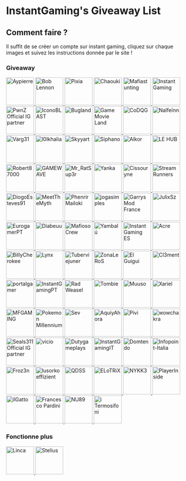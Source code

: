 # InstantGaming's Giveaway List

## Comment faire ?

Il suffit de se créer un compte sur instant gaming, cliquez sur chaque images et suivez les instructions donnée par le site !

### Giveaway

<p align="left">
    <a href="https://www.instant-gaming.com/fr/giveaway/AYPIERRE?igr=enzomtp" target="_blank" rel="noreferrer">
        <img src="https://gaming-cdn.com/images/avatars/11592592-1594037728.jpg" alt="Aypierre" width="76" height="76" />
    </a>
    <a href="https://www.instant-gaming.com/fr/giveaway/BOBLENNON?igr=enzomtp" target="_blank" rel="noreferrer">
        <img src="https://gaming-cdn.com/images/avatars/12254287-1660306272.jpg" alt="Bob Lennon" width="76" height="76" />
    </a> 
    <a href="https://www.instant-gaming.com/fr/giveaway/PIXIA?igr=enzomtp" target="_blank" rel="noreferrer">
        <img src="https://gaming-cdn.com/images/avatars/7831487-1561130856.jpg" alt="Pixia" width="76" height="76" />
    </a> 
    <a href="https://www.instant-gaming.com/fr/giveaway/chaouki?igr=enzomtp" target="_blank" rel="noreferrer">
        <img src="https://gaming-cdn.com/images/avatars/336149-1646325089.jpg" alt="Chaouki" width="76" height="76" />
    </a> 
    <a href="https://www.instant-gaming.com/fr/giveaway/MAFIASTUNTING?igr=enzomtp" target="_blank" rel="noreferrer">
        <img src="https://gaming-cdn.com/images/avatars/11592735-1594039464.jpg" alt="Mafiastunting" width="76" height="76" />
    </a>
    <a href="https://www.instant-gaming.com/fr/giveaway/INSTANTGAMING?igr=enzomtp" target="_blank" rel="noreferrer">
        <img src="https://gaming-cdn.com/images/avatars/2700115-1546959181.jpg" alt="Instant Gaming" width="76" height="76" />
    </a> 
    <a href="https://www.instant-gaming.com/fr/giveaway/SUPREMELEADER?igr=enzomtp" target="_blank" rel="noreferrer">
        <img src="https://gaming-cdn.com/images/avatars/1716955-1681777192.jpg" alt="PwnZ Official IG partner" width="76" height="76" />
    </a> 
    <a href="https://www.instant-gaming.com/fr/giveaway/ICONOBLAST?igr=enzomtp" target="_blank" rel="noreferrer">
        <img src="https://gaming-cdn.com/images/avatars/173704-1571080323.jpg" alt="IconoBLAST" width="76" height="76" />
    </a> 
    <a href="https://www.instant-gaming.com/fr/giveaway/bugland?igr=enzomtp" target="_blank" rel="noreferrer">
        <img src="https://gaming-cdn.com/images/avatars/3009082-1540312665.jpg" alt="Bugland" width="76" height="76" />
    </a> 
    <a href="https://www.instant-gaming.com/fr/giveaway/GAMEMOVIELAND?igr=enzomtp" target="_blank" rel="noreferrer">
        <img src="https://gaming-cdn.com/images/avatars/170629-1547987125.jpg" alt="Game Movie Land" width="76" height="76" />
    </a> 
    <a href="https://www.instant-gaming.com/fr/giveaway/CODQG?igr=enzomtp" target="_blank" rel="noreferrer">
        <img src="https://gaming-cdn.com/images/avatars/452863-1561392211.jpg" alt="CoDQG" width="76" height="76" />
    </a> 
    <a href="https://www.instant-gaming.com/fr/giveaway/NALFEINN?igr=enzomtp" target="_blank" rel="noreferrer">
        <img src="https://gaming-cdn.com/images/avatars/2210688-1649113160.jpg" alt="Nalfeïnn" width="76" height="76" />
    </a> 
    <a href="https://www.instant-gaming.com/fr/giveaway/VARG?igr=enzomtp" target="_blank" rel="noreferrer">
        <img src="https://gaming-cdn.com/images/avatars/5518320-1553640087.jpg" alt="Varg31" width="76" height="76" />
    </a> 
    <a href="https://www.instant-gaming.com/fr/giveaway/L0LKHALIA?igr=enzomtp" target="_blank" rel="noreferrer">
        <img src="https://gaming-cdn.com/images/avatars/4967993-1592414336.jpg" alt="l0lkhalia" width="76" height="76" />
    </a> 
    <a href="https://www.instant-gaming.com/fr/giveaway/skyyart?igr=enzomtp" target="_blank" rel="noreferrer">
        <img src="https://gaming-cdn.com/images/avatars/8099122-1564755224.jpg" alt="Skyyart" width="76" height="76" />
    </a> 
    <a href="https://www.instant-gaming.com/fr/giveaway/SIPHANO?igr=enzomtp" target="_blank" rel="noreferrer">
        <img src="https://gaming-cdn.com/images/avatars/11592640-1594134353.jpg" alt="Siphano" width="76" height="76" />
    </a> 
    <a href="https://www.instant-gaming.com/fr/giveaway/ALKOR?igr=enzomtp" target="_blank" rel="noreferrer">
        <img src="https://gaming-cdn.com/images/avatars/4684425-1617274240.jpg" alt="Alkor" width="76" height="76" />
    </a> 
    <a href="https://www.instant-gaming.com/fr/giveaway/SEGMENT?igr=enzomtp" target="_blank" rel="noreferrer">
        <img src="https://gaming-cdn.com/images/avatars/14447951-1677748902.jpg" alt="LE HUB" width="76" height="76" />
    </a> 
    <a href="https://www.instant-gaming.com/fr/giveaway/ROBERT?igr=enzomtp" target="_blank" rel="noreferrer">
        <img src="https://gaming-cdn.com/images/avatars/765860-1527847205.jpg" alt="Robert87000" width="76" height="76" />
    </a> 
    <a href="https://www.instant-gaming.com/fr/giveaway/GAMEWAVE?igr=enzomtp" target="_blank" rel="noreferrer">
        <img src="https://gaming-cdn.com/images/avatars/3297504-1554723487.jpg" alt="GAMEWAVE" width="76" height="76" />
    </a> 
    <a href="https://www.instant-gaming.com/fr/giveaway/RATSUPER?igr=enzomtp" target="_blank" rel="noreferrer">
        <img src="https://gaming-cdn.com/images/avatars/162664-1527173086.jpg" alt="Mr_RatSup3r" width="76" height="76" />
    </a> 
    <a href="https://www.instant-gaming.com/fr/giveaway/YANKA?igr=enzomtp" target="_blank" rel="noreferrer">
        <img src="https://gaming-cdn.com/images/avatars/17791717-1684537536.jpg" alt="Yanka" width="76" height="76" />
    </a> 
    <a href="https://www.instant-gaming.com/fr/giveaway/cissouryne?igr=enzomtp" target="_blank" rel="noreferrer">
        <img src="https://gaming-cdn.com/images/avatars/7984380-1676733343.jpg" alt="Cissouryne" width="76" height="76" />
    </a> 
    <a href="https://www.instant-gaming.com/fr/giveaway/STREAMRUNNERS?igr=enzomtp" target="_blank" rel="noreferrer">
        <img src="https://gaming-cdn.com/images/avatars/15530490-1634564097.jpg" alt="StreamRunners" width="76" height="76" />
    </a> 
    <a href="https://www.instant-gaming.com/fr/giveaway/DIOGOESTEVES?igr=enzomtp" target="_blank" rel="noreferrer">
        <img src="https://gaming-cdn.com/images/avatars/15100457-1629461201.jpg" alt="DiogoEsteves91" width="76" height="76" />
    </a> 
    <a href="https://www.instant-gaming.com/fr/giveaway/MeetTheMyth?igr=enzomtp" target="_blank" rel="noreferrer">
        <img src="https://gaming-cdn.com/images/avatars/911134-1650630244.jpg" alt="MeetTheMyth" width="76" height="76" />
    </a> 
    <a href="https://www.instant-gaming.com/fr/giveaway/PHENRIR?igr=enzomtp" target="_blank" rel="noreferrer">
        <img src="https://gaming-cdn.com/images/avatars/16050488-1638352180.jpg" alt="Phenrir Mailoki" width="76" height="76" />
    </a> 
    <a href="https://www.instant-gaming.com/fr/giveaway/JOGASIMPLES?igr=enzomtp" target="_blank" rel="noreferrer">
        <img src="https://gaming-cdn.com/images/avatars/4910326-1659026696.jpg" alt="jogasimples" width="76" height="76" />
    </a> 
        <a href="https://www.instant-gaming.com/fr/giveaway/GMODFR?igr=enzomtp" target="_blank" rel="noreferrer">
        <img src="https://gaming-cdn.com/images/avatars/15499812-1646775114.jpg" alt="Garrys Mod France" width="76" height="76" />
    </a> 
    <a href="https://www.instant-gaming.com/fr/giveaway/JULIXSZ?igr=enzomtp" target="_blank" rel="noreferrer">
        <img src="https://gaming-cdn.com/images/avatars/17310739-1649259316.jpg" alt="JulixSz" width="76" height="76" />
    </a> 
    <a href="https://www.instant-gaming.com/fr/giveaway/EUROGAMERPT?igr=enzomtp" target="_blank" rel="noreferrer">
        <img src="https://gaming-cdn.com/images/avatars/17661741-1655123091.jpg" alt="EurogamerPT" width="76" height="76" />
    </a> 
    <a href="https://www.instant-gaming.com/fr/giveaway/DIABEUU?igr=enzomtp" target="_blank" rel="noreferrer">
        <img src="https://gaming-cdn.com/images/avatars/16462243-1641829012.jpg" alt="Diabeuu" width="76" height="76" />
    </a> 
    <a href="https://www.instant-gaming.com/fr/giveaway/MAFIOSOCREW?igr=enzomtp" target="_blank" rel="noreferrer">
        <img src="https://gaming-cdn.com/images/avatars/11440112-1623919337.jpg" alt="Mafioso Crew" width="76" height="76" />
    </a> 
    <a href="https://www.instant-gaming.com/fr/giveaway/YAMBALU?igr=enzomtp" target="_blank" rel="noreferrer">
        <img src="https://gaming-cdn.com/images/avatars/1299958-1667123766.jpg" alt="Yambalú" width="76" height="76" />
    </a> 
    <a href="https://www.instant-gaming.com/fr/giveaway/INSTANTGAMINGES?igr=enzomtp" target="_blank" rel="noreferrer">
        <img src="https://gaming-cdn.com/images/avatars/825485-1683532505.jpg" alt="Instant Gaming ES" width="76" height="76" />
    </a> 
    <a href="https://www.instant-gaming.com/fr/giveaway/ACRE?igr=enzomtp" target="_blank" rel="noreferrer">
        <img src="https://gaming-cdn.com/images/avatars/2550652-1614044439.jpg" alt="Acre" width="76" height="76" />
    </a> 
        <a href="https://www.instant-gaming.com/fr/giveaway/BILLYCHEROKEE?igr=enzomtp" target="_blank" rel="noreferrer">
        <img src="https://gaming-cdn.com/images/avatars/2072378-1604485229.jpg" alt="BillyCherokee" width="76" height="76" />
    </a> 
    <a href="https://www.instant-gaming.com/fr/giveaway/LYNX?igr=enzomtp" target="_blank" rel="noreferrer">
        <img src="https://gaming-cdn.com/images/avatars/2437583-1659723926.jpg" alt="Lynx" width="76" height="76" />
    </a> 
    <a href="https://www.instant-gaming.com/fr/giveaway/TUBERVIEJUNER?igr=enzomtp" target="_blank" rel="noreferrer">
        <img src="https://gaming-cdn.com/images/avatars/9996845-1664208358.jpg" alt="Tuberviejuner" width="76" height="76" />
    </a> 
    <a href="https://www.instant-gaming.com/fr/giveaway/ZONALEROS?igr=enzomtp" target="_blank" rel="noreferrer">
        <img src="https://gaming-cdn.com/images/avatars/13745456-1614222765.jpg" alt="ZonaLeRoS" width="76" height="76" />
    </a> 
    <a href="https://www.instant-gaming.com/fr/giveaway/GUIGUI?igr=enzomtp" target="_blank" rel="noreferrer">
        <img src="https://gaming-cdn.com/images/avatars/262337-1647999658.jpg" alt="El Guigui" width="76" height="76" />
    </a> 
    <a href="https://www.instant-gaming.com/fr/giveaway/PORAID?igr=enzomtp" target="_blank" rel="noreferrer">
        <img src="https://gaming-cdn.com/images/avatars/5324059-1634130045.jpg" alt="Cl3ment" width="76" height="76" />
    </a> 
    <a href="https://www.instant-gaming.com/fr/giveaway/PORTALGAMER?igr=enzomtp" target="_blank" rel="noreferrer">
        <img src="https://gaming-cdn.com/images/avatars/14576258-1649363215.jpg" alt="portalgamer" width="76" height="76" />
    </a> 
    <a href="https://www.instant-gaming.com/fr/giveaway/INSTANTGAMINGPT?igr=enzomtp" target="_blank" rel="noreferrer">
        <img src="https://gaming-cdn.com/images/avatars/16693760-1689603180.jpg" alt="InstantGamingPT" width="76" height="76" />
    </a> 
    <a href="https://www.instant-gaming.com/fr/giveaway/RADWEASEL?igr=enzomtp" target="_blank" rel="noreferrer">
        <img src="https://gaming-cdn.com/images/avatars/1963208-1580302628.jpg" alt="Rad Weasel" width="76" height="76" />
    </a> 
    <a href="https://www.instant-gaming.com/fr/giveaway/TOMBIE?igr=enzomtp" target="_blank" rel="noreferrer">
        <img src="https://gaming-cdn.com/images/avatars/7276237-1585753188.jpg" alt="Tombie" width="76" height="76" />
    </a> 
    <a href="https://www.instant-gaming.com/fr/giveaway/muusoo?igr=enzomtp" target="_blank" rel="noreferrer">
        <img src="https://gaming-cdn.com/images/avatars/6107700-1630593332.jpg" alt="Muuso" width="76" height="76" />
    </a> 
    <a href="https://www.instant-gaming.com/fr/giveaway/xariel?igr=enzomtp" target="_blank" rel="noreferrer">
        <img src="https://gaming-cdn.com/images/avatars/767265-1595434670.jpg" alt="Xariel" width="76" height="76" />
    </a> 
    <a href="https://www.instant-gaming.com/fr/giveaway/MFGAMING?igr=enzomtp" target="_blank" rel="noreferrer">
        <img src="https://gaming-cdn.com/images/avatars/17307721-1649242244.jpg" alt="MFGAMING" width="76" height="76" />
    </a> 
        <a href="https://www.instant-gaming.com/fr/giveaway/POKEMONMILLENNIUM?igr=enzomtp" target="_blank" rel="noreferrer">
        <img src="https://gaming-cdn.com/images/avatars/8857101-1582127081.jpg" alt="Pokemon Millennium" width="76" height="76" />
    </a> 
    <a href="https://www.instant-gaming.com/fr/giveaway/SEV?igr=enzomtp" target="_blank" rel="noreferrer">
        <img src="https://gaming-cdn.com/images/avatars/10224464-1585925716.jpg" alt="Sev" width="76" height="76" />
    </a> 
    <a href="https://www.instant-gaming.com/fr/giveaway/AQUIYAHORA?igr=enzomtp" target="_blank" rel="noreferrer">
        <img src="https://gaming-cdn.com/images/avatars/5219782-1581748271.jpg" alt="AquiyAhora" width="76" height="76" />
    </a> 
    <a href="https://www.instant-gaming.com/fr/giveaway/PIVI?igr=enzomtp" target="_blank" rel="noreferrer">
        <img src="https://gaming-cdn.com/images/avatars/8850456-1573572198.jpg" alt="Pivi" width="76" height="76" />
    </a> 
    <a href="https://www.instant-gaming.com/fr/giveaway/PYPGAMERS?igr=enzomtp" target="_blank" rel="noreferrer">
        <img src="https://gaming-cdn.com/images/avatars/5175892-1523989408.jpg" alt="wowchakra" width="76" height="76" />
    </a> 
        <a href="https://www.instant-gaming.com/fr/giveaway/Seals311?igr=enzomtp" target="_blank" rel="noreferrer">
        <img src="https://gaming-cdn.com/images/avatars/3502745-1617900174.jpg" alt="Seals311 Official IG partner" width="76" height="76" />
    </a> 
    <a href="https://www.instant-gaming.com/fr/giveaway/vicio?igr=enzomtp" target="_blank" rel="noreferrer">
        <img src="https://gaming-cdn.com/images/avatars/881499-1523615431.jpg" alt="vicio" width="76" height="76" />
    </a> 
    <a href="https://www.instant-gaming.com/fr/giveaway/dutygameplays?igr=enzomtp" target="_blank" rel="noreferrer">
        <img src="https://gaming-cdn.com/images/avatars/3848254-1561022824.jpg" alt="Dutygameplays" width="76" height="76" />
    </a> 
    <a href="https://www.instant-gaming.com/fr/giveaway/INSTANTGAMINGITALIA?igr=enzomtp" target="_blank" rel="noreferrer">
        <img src="https://gaming-cdn.com/images/avatars/7534356-1687868492.jpg" alt="InstantGamingIT" width="76" height="76" />
    </a> 
    <a href="https://www.instant-gaming.com/fr/giveaway/domtendo?igr=enzomtp" target="_blank" rel="noreferrer">
        <img src="https://gaming-cdn.com/images/avatars/12234229-1675198346.jpg" alt="Domtendo" width="76" height="76" />
    </a> 
    <a href="https://www.instant-gaming.com/fr/giveaway/INFOPOINT-ITALIA?igr=enzomtp" target="_blank" rel="noreferrer">
        <img src="https://gaming-cdn.com/images/avatars/5022391-1620639580.jpg" alt="Infopoint-Italia" width="76" height="76" />
    </a> 
    <a href="https://www.instant-gaming.com/fr/giveaway/FROZ3N?igr=enzomtp" target="_blank" rel="noreferrer">
        <img src="https://gaming-cdn.com/images/avatars/1016668-1682448159.jpg" alt="Froz3n" width="76" height="76" />
    </a> 
    <a href="https://www.instant-gaming.com/fr/giveaway/LUSORKOEFFIZIENT?igr=enzomtp" target="_blank" rel="noreferrer">
        <img src="https://gaming-cdn.com/images/avatars/8124578-1565266897.jpg" alt="lusorkoeffizient" width="76" height="76" />
    </a> 
    <a href="https://www.instant-gaming.com/fr/giveaway/QDSS?igr=enzomtp" target="_blank" rel="noreferrer">
        <img src="https://gaming-cdn.com/images/avatars/8851878-1587464483.jpg" alt="QDSS" width="76" height="76" />
    </a> 
        <a href="https://www.instant-gaming.com/fr/giveaway/ELOTRIX?igr=enzomtp" target="_blank" rel="noreferrer">
        <img src="https://gaming-cdn.com/images/avatars/9351061-1578514985.jpg" alt="ELoTRiX" width="76" height="76" />
    </a> 
    <a href="https://www.instant-gaming.com/fr/giveaway/NYKK3?igr=enzomtp" target="_blank" rel="noreferrer">
        <img src="https://gaming-cdn.com/images/avatars/560668-1500305390.jpg" alt="NYKK3" width="76" height="76" />
    </a> 
    <a href="https://www.instant-gaming.com/fr/giveaway/PLAYERINSIDE?igr=enzomtp" target="_blank" rel="noreferrer">
        <img src="https://gaming-cdn.com/images/avatars/1115181-1694833323.jpg" alt="PlayerInside" width="76" height="76" />
    </a> 
    <a href="https://www.instant-gaming.com/fr/giveaway/ILGATTOSULTUBO?igr=enzomtp" target="_blank" rel="noreferrer">
        <img src="https://gaming-cdn.com/images/avatars/539151-1690300630.jpg" alt="ilGatto" width="76" height="76" />
    </a> 
    <a href="https://www.instant-gaming.com/fr/giveaway/FRANCESCOPARDINI?igr=enzomtp" target="_blank" rel="noreferrer">
        <img src="https://gaming-cdn.com/images/avatars/9461224-1581008870.jpg" alt="Francesco Pardini" width="76" height="76" />
    </a> 
    <a href="https://www.instant-gaming.com/fr/giveaway/NU89?igr=enzomtp" target="_blank" rel="noreferrer">
        <img src="https://gaming-cdn.com/images/avatars/3123668-1636629261.jpg" alt="NU89" width="76" height="76" />
    </a> 
    <a href="https://www.instant-gaming.com/fr/giveaway/ITERMOSIFONI?igr=enzomtp" target="_blank" rel="noreferrer">
        <img src="https://gaming-cdn.com/images/avatars/811973-1557938063.jpg" alt="i Termosifoni" width="76" height="76" />
    </a> 
<!--     <a href="" target="_blank" rel="noreferrer">
        <img src="" alt="" width="76" height="76" />
    </a> 
    <a href="" target="_blank" rel="noreferrer">
        <img src="" alt="" width="76" height="76" />
    </a> 
    <a href="" target="_blank" rel="noreferrer">
        <img src="" alt="" width="76" height="76" />
    </a> 
        <a href="" target="_blank" rel="noreferrer">
        <img src="" alt="" width="76" height="76" />
    </a> 
    <a href="" target="_blank" rel="noreferrer">
        <img src="" alt="" width="76" height="76" />
    </a> 
    <a href="" target="_blank" rel="noreferrer">
        <img src="" alt="" width="76" height="76" />
    </a> 
    <a href="" target="_blank" rel="noreferrer">
        <img src="" alt="" width="76" height="76" />
    </a> 
    <a href="" target="_blank" rel="noreferrer">
        <img src="" alt="" width="76" height="76" />
    </a> 
    <a href="" target="_blank" rel="noreferrer">
        <img src="" alt="" width="76" height="76" />
    </a> 
    <a href="" target="_blank" rel="noreferrer">
        <img src="" alt="" width="76" height="76" />
    </a> 
    <a href="" target="_blank" rel="noreferrer">
        <img src="" alt="" width="76" height="76" />
    </a> 
    <a href="" target="_blank" rel="noreferrer">
        <img src="" alt="" width="76" height="76" />
    </a> 
    <a href="" target="_blank" rel="noreferrer">
        <img src="" alt="" width="76" height="76" />
    </a> 
    <a href="" target="_blank" rel="noreferrer">
        <img src="" alt="" width="76" height="76" />
    </a> 
    <a href="" target="_blank" rel="noreferrer">
        <img src="" alt="" width="76" height="76" />
    </a> 
    <a href="" target="_blank" rel="noreferrer">
        <img src="" alt="" width="76" height="76" />
    </a> 
    <a href="" target="_blank" rel="noreferrer">
        <img src="" alt="" width="76" height="76" />
    </a> 
    <a href="" target="_blank" rel="noreferrer">
        <img src="" alt="" width="76" height="76" />
    </a> 
    <a href="" target="_blank" rel="noreferrer">
        <img src="" alt="" width="76" height="76" />
    </a> 
    <a href="" target="_blank" rel="noreferrer">
        <img src="" alt="" width="76" height="76" />
    </a> 
    <a href="" target="_blank" rel="noreferrer">
        <img src="" alt="" width="76" height="76" />
    </a> 
        <a href="" target="_blank" rel="noreferrer">
        <img src="" alt="" width="76" height="76" />
    </a> 
    <a href="" target="_blank" rel="noreferrer">
        <img src="" alt="" width="76" height="76" />
    </a> 
    <a href="" target="_blank" rel="noreferrer">
        <img src="" alt="" width="76" height="76" />
    </a> 
    <a href="" target="_blank" rel="noreferrer">
        <img src="" alt="" width="76" height="76" />
    </a>  -->
</p>

### Fonctionne plus

<p align="left">
    <a href="https://www.instant-gaming.com/fr/giveaway/linca?igr=enzomtp" target="_blank" rel="noreferrer">
        <img src="https://gaming-cdn.com/images/avatars/19908306-1688124711.jpg" alt="Linca" width="76" height="76" />
    </a>
    <a href="https://www.instant-gaming.com/fr/giveaway/STELIUS?igr=enzomtp" target="_blank" rel="noreferrer">
        <img src="https://gaming-cdn.com/images/avatars/6294915-1637162339.jpg" alt="Stelius" width="76" height="76" />
    </a> 
</p>
